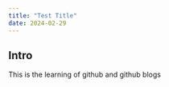 ```yaml
---
title: "Test Title"
date: 2024-02-29
---
```


## Intro

This is the learning of github and github blogs
